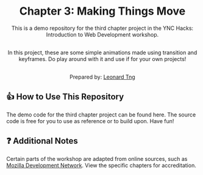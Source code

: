 <h1 align="center">
  Chapter 3: Making Things Move
</h1>
<p align="center">
  This is a demo repository for the third chapter project in the YNC Hacks: Introduction to Web Development workshop.
</p>

<p align="center" style="margin: 30px 0;">
  In this project, these are some simple animations made using transition and keyframes. Do play around with it and use if for your own projects!
</p>

<p align="center">
  Prepared by: <a href="http://www.leonardtng.com/" target="_blank" rel="noopener">Leonard Tng</a>
</p>

## 👍 How to Use This Repository
The demo code for the third chapter project can be found here. The source code is free for you to use as reference or to build upon. Have fun!

## ❓ Additional Notes

Certain parts of the workshop are adapted from online sources, such as <a href="https://developer.mozilla.org/en-US/" target="_blank">Mozilla Development Network</a>. View the specific chapters for accreditation.
